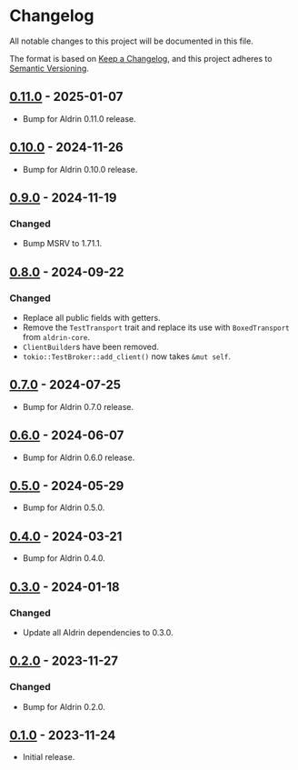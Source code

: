 # Changelog

All notable changes to this project will be documented in this file.

The format is based on [Keep a Changelog](https://keepachangelog.com/en/1.0.0/),
and this project adheres to [Semantic Versioning](https://semver.org/spec/v2.0.0.html).

## [0.11.0] - 2025-01-07

- Bump for Aldrin 0.11.0 release.

## [0.10.0] - 2024-11-26

- Bump for Aldrin 0.10.0 release.

## [0.9.0] - 2024-11-19

### Changed

- Bump MSRV to 1.71.1.

## [0.8.0] - 2024-09-22

### Changed

- Replace all public fields with getters.
- Remove the `TestTransport` trait and replace its use with `BoxedTransport` from `aldrin-core`.
- `ClientBuilder`s have been removed.
- `tokio::TestBroker::add_client()` now takes `&mut self`.

## [0.7.0] - 2024-07-25

- Bump for Aldrin 0.7.0 release.

## [0.6.0] - 2024-06-07

- Bump for Aldrin 0.6.0 release.

## [0.5.0] - 2024-05-29

- Bump for Aldrin 0.5.0.

## [0.4.0] - 2024-03-21

- Bump for Aldrin 0.4.0.

## [0.3.0] - 2024-01-18

### Changed

- Update all Aldrin dependencies to 0.3.0.

## [0.2.0] - 2023-11-27

### Changed

- Bump for Aldrin 0.2.0.

## [0.1.0] - 2023-11-24

- Initial release.

[0.11.0]: https://github.com/dennis-hamester/aldrin/releases/tag/aldrin-test-0.11.0
[0.10.0]: https://github.com/dennis-hamester/aldrin/releases/tag/aldrin-test-0.10.0
[0.9.0]: https://github.com/dennis-hamester/aldrin/releases/tag/aldrin-test-0.9.0
[0.8.0]: https://github.com/dennis-hamester/aldrin/releases/tag/aldrin-test-0.8.0
[0.7.0]: https://github.com/dennis-hamester/aldrin/releases/tag/aldrin-test-0.7.0
[0.6.0]: https://github.com/dennis-hamester/aldrin/releases/tag/aldrin-test-0.6.0
[0.5.0]: https://github.com/dennis-hamester/aldrin/releases/tag/aldrin-test-0.5.0
[0.4.0]: https://github.com/dennis-hamester/aldrin/releases/tag/aldrin-test-0.4.0
[0.3.0]: https://github.com/dennis-hamester/aldrin/releases/tag/aldrin-test-0.3.0
[0.2.0]: https://github.com/dennis-hamester/aldrin/releases/tag/aldrin-test-0.2.0
[0.1.0]: https://github.com/dennis-hamester/aldrin/releases/tag/aldrin-test-0.1.0
